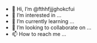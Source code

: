 - 👋 Hi, I’m @fthhfjjjghokcfui
- 👀 I’m interested in ...
- 🌱 I’m currently learning ...
- 💞️ I’m looking to collaborate on ...
- 📫 How to reach me ...

<!---
fthhfjjjghokcfui/fthhfjjjghokcfui is a ✨ special ✨ repository because its `README.md` (this file) appears on your GitHub profile.
You can click the Preview link to take a look at your changes.
--->
